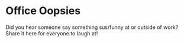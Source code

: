 # Office Oopsies

Did you hear someone say something sus/funny at or outside of work? Share it here for everyone to laugh at!
